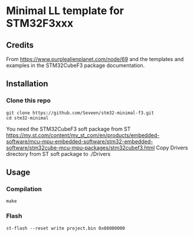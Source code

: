 # Minimal LL template for STM32F3xxx

## Credits
From https://www.purplealienplanet.com/node/69 and the templates and examples in the STM32CubeF3 package documentation.

## Installation
### Clone this repo
    git clone https://github.com/Seveen/stm32-minimal-f3.git
    cd stm32-minimal

You need the STM32CubeF3 soft package from ST https://my.st.com/content/my_st_com/en/products/embedded-software/mcu-mpu-embedded-software/stm32-embedded-software/stm32cube-mcu-mpu-packages/stm32cubef3.html
Copy Drivers directory from ST soft package to ./Drivers

## Usage
### Compilation
    make

### Flash
    st-flash --reset write project.bin 0x08000000
